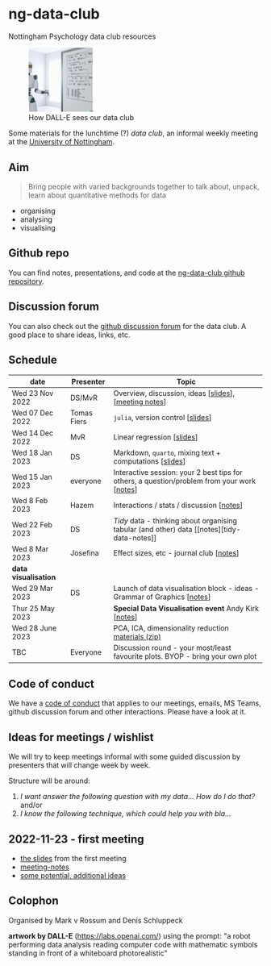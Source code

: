 # ng-data-club

Nottingham Psychology data club resources

<figure>

<img src="images/dall-e-image.png" width="30%"/>
<br>
<caption>How DALL-E sees our data club</caption>
</figure>

Some materials for the lunchtime (?) *data club*, an informal weekly meeting at the [University of Nottingham](https://www.nottingham.ac.uk/psychology/).

## Aim

>Bring people with varied backgrounds together to talk about, unpack, learn about quantitative methods for data

- organising
- analysing
- visualising

## Github repo

You can find notes, presentations, and code at the [ng-data-club github repository](https://github.com/schluppeck/ng-data-club).

## Discussion forum

You can also check out the [github discussion forum](https://github.com/schluppeck/ng-data-club/discussions) for the data club. A good place to share ideas, links, etc.


## Schedule

| date            | Presenter   | Topic                                                     |
| --------------- | ----------- | --------------------------------------------------------- |
| Wed 23 Nov 2022 | DS/MvR      | Overview, discussion, ideas [[slides][first-slides]], [[meeting notes][meeting-notes]]      |
| Wed 07 Dec 2022 | Tomas Fiers | `julia`, version control [[slides][julia-slides]]         |
| Wed 14 Dec 2022 | MvR         | Linear regression  [[slides][regression-slides]]               |
| Wed 18 Jan 2023 | DS          | Markdown, `quarto`, mixing text  + computations  [[slides][md-slides]]  |
| Wed 15 Jan 2023 | everyone    | Interactive session: your 2 best tips for others, a question/problem from your work [[notes][interactive-notes]]  |
| Wed 8 Feb 2023 | Hazem    | Interactions / stats / discussion [[notes][ht-notes]]  |
| Wed 22 Feb 2023 | DS      | *Tidy* data - thinking about organising tabular (and other) data [[notes][tidy-data-notes]] |
| Wed 8 Mar 2023 | Josefina    | Effect sizes, etc - journal club [[notes][jw-notes]] |
| **data visualisation** | | |
| Wed 29 Mar 2023  | DS  | Launch of data visualisation block - ideas - Grammar of Graphics [[notes][datavis-notes]] |
| Thur 25 May 2023  |  | **Special Data Visualisation event** Andy Kirk [[notes][visualisingdata-notes]] |
| Wed 28 June 2023  | | PCA, ICA, dimensionality reduction [materials (zip)][pca-materials]|
| TBC  | Everyone | Discussion round - your most/least favourite plots. BYOP - bring your own plot |


[meeting-notes]: ./2022-11-23-meeting-notes.md
[first-slides]: ./2022-11-23-first-meeting.html
[julia-slides]: https://raw.githubusercontent.com/schluppeck/ng-data-club/main/presentations/2022-12-07-Julia-for-research.pdf
[regression-slides]: ./presentations/2022-12-14-linear-regression.html
[md-slides]: ./presentations/2023-01-04-documents-and-code/
[interactive-notes]: ./presentations/2023-01-25-meeting-notes.md
[ht-notes]: ./presentations/2023-02-08-meeting-notes.md

[jw-notes]: ./presentations/2023-03-08-meeting-notes.html
[datavis-notes]: ./presentations/2023-03-29-meeting-notes.md
[visualisingdata-notes]: ./presentations/2023-05-25-visualising-data-workshop/2023-05-25-workshop-notes.md
[pca-materials]: ./presentations/PCA_20230628.zip


## Code of conduct

We have a [code of conduct](./CODE-OF-CONDUCT.md) that applies to our meetings, emails, MS Teams, github discussion forum and other interactions. Please have a look at it.

## Ideas for meetings / wishlist

We will try to keep meetings informal with some guided discussion by presenters that will change week by week.

Structure will be around:

1. *I want answer the following question with my data... How do I do that?* and/or
2. *I know the following technique, which could help you with bla...*

## 2022-11-23 - first meeting

- [the slides](./2022-11-23-first-meeting.html) from the first meeting
- [meeting-notes](./2022-11-23-meeting-notes.md)
- [some potential, additional ideas](./wishlist.md)

## Colophon

Organised by Mark v Rossum and Denis Schluppeck

**artwork by DALL-E** (https://labs.openai.com/) using the prompt: "a robot performing data analysis reading computer code with mathematic symbols standing in front of a whiteboard photorealistic"
